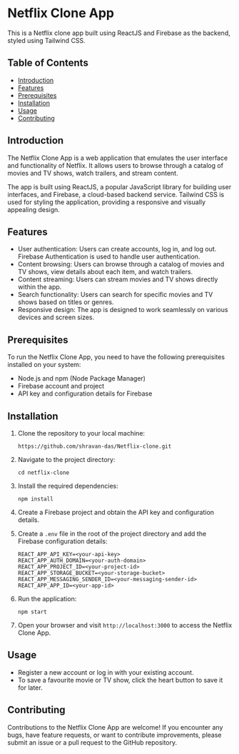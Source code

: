 # Netflix Clone App

This is a Netflix clone app built using ReactJS and Firebase as the backend, styled using Tailwind CSS.

## Table of Contents

- [Introduction](#introduction)
- [Features](#features)
- [Prerequisites](#prerequisites)
- [Installation](#installation)
- [Usage](#usage)
- [Contributing](#contributing)

## Introduction

The Netflix Clone App is a web application that emulates the user interface and functionality of Netflix. It allows users to browse through a catalog of movies and TV shows, watch trailers, and stream content.

The app is built using ReactJS, a popular JavaScript library for building user interfaces, and Firebase, a cloud-based backend service. Tailwind CSS is used for styling the application, providing a responsive and visually appealing design.

## Features

- User authentication: Users can create accounts, log in, and log out. Firebase Authentication is used to handle user authentication.
- Content browsing: Users can browse through a catalog of movies and TV shows, view details about each item, and watch trailers.
- Content streaming: Users can stream movies and TV shows directly within the app.
- Search functionality: Users can search for specific movies and TV shows based on titles or genres.
- Responsive design: The app is designed to work seamlessly on various devices and screen sizes.

## Prerequisites

To run the Netflix Clone App, you need to have the following prerequisites installed on your system:

- Node.js and npm (Node Package Manager)
- Firebase account and project
- API key and configuration details for Firebase

## Installation

1. Clone the repository to your local machine:

   ```
   https://github.com/shravan-das/Netflix-clone.git
   ```

2. Navigate to the project directory:

   ```
   cd netflix-clone
   ```

3. Install the required dependencies:

   ```
   npm install
   ```

4. Create a Firebase project and obtain the API key and configuration details.

5. Create a `.env` file in the root of the project directory and add the Firebase configuration details:

   ```
   REACT_APP_API_KEY=<your-api-key>
   REACT_APP_AUTH_DOMAIN=<your-auth-domain>
   REACT_APP_PROJECT_ID=<your-project-id>
   REACT_APP_STORAGE_BUCKET=<your-storage-bucket>
   REACT_APP_MESSAGING_SENDER_ID=<your-messaging-sender-id>
   REACT_APP_APP_ID=<your-app-id>
   ```

6. Run the application:

   ```
   npm start
   ```

7. Open your browser and visit `http://localhost:3000` to access the Netflix Clone App.

## Usage

- Register a new account or log in with your existing account.
- To save a favourite movie or TV show, click the heart button to save it for later.

## Contributing

Contributions to the Netflix Clone App are welcome! If you encounter any bugs, have feature requests, or want to contribute improvements, please submit an issue or a pull request to the GitHub repository.

